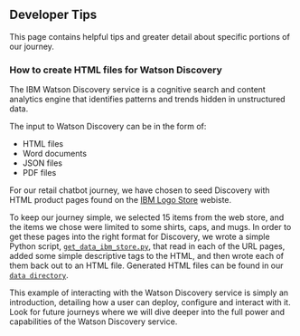 ## Developer Tips

This page contains helpful tips and greater detail about specific portions of our journey.


### How to create HTML files for Watson Discovery

The IBM Watson Discovery service is a cognitive search and content analytics engine that identifies
patterns and trends hidden in unstructured data.

The input to Watson Discovery can be in the form of:
* HTML files
* Word documents
* JSON files
* PDF files

For our retail chatbot journey, we have chosen to seed Discovery with HTML product pages found on the
[IBM Logo Store](http://logostore-globalid.us/) webiste.

To keep our journey simple, we selected 15 items from the web store, and the items we chose were limited
to some shirts, caps, and mugs. In order to get these pages into the right format for Discovery, we wrote
a simple Python script, [`get_data_ibm_store.py`](tools/get_data_ibm_store.py), that read in each of the
URL pages, added some simple descriptive tags to the HTML, and then wrote each of them back out to an HTML
file. Generated HTML files can be found in our [`data directory`](data/ibm_store_html).

This example of interacting with the Watson Discovery service is simply an introduction, detailing how a
user can deploy, configure and interact with it. Look for future journeys where we will dive deeper into
the full power and capabilities of the Watson Discovery service.
